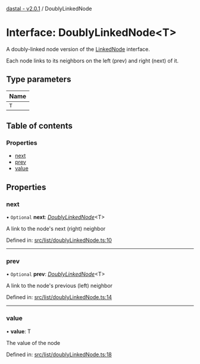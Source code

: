 [dastal - v2.0.1](../README.md) / DoublyLinkedNode

# Interface: DoublyLinkedNode<T\>

A doubly-linked node version of the [LinkedNode](linkednode.md) interface.

Each node links to its neighbors on the left (prev) and right (next) of it.

## Type parameters

| Name |
| :------ |
| `T` |

## Table of contents

### Properties

- [next](doublylinkednode.md#next)
- [prev](doublylinkednode.md#prev)
- [value](doublylinkednode.md#value)

## Properties

### next

• `Optional` **next**: [*DoublyLinkedNode*](doublylinkednode.md)<T\>

A link to the node's next (right) neighbor

Defined in: [src/list/doublyLinkedNode.ts:10](https://github.com/havelessbemore/dastal/blob/c8bb6f5/src/list/doublyLinkedNode.ts#L10)

___

### prev

• `Optional` **prev**: [*DoublyLinkedNode*](doublylinkednode.md)<T\>

A link to the node's previous (left) neighbor

Defined in: [src/list/doublyLinkedNode.ts:14](https://github.com/havelessbemore/dastal/blob/c8bb6f5/src/list/doublyLinkedNode.ts#L14)

___

### value

• **value**: T

The value of the node

Defined in: [src/list/doublyLinkedNode.ts:18](https://github.com/havelessbemore/dastal/blob/c8bb6f5/src/list/doublyLinkedNode.ts#L18)
